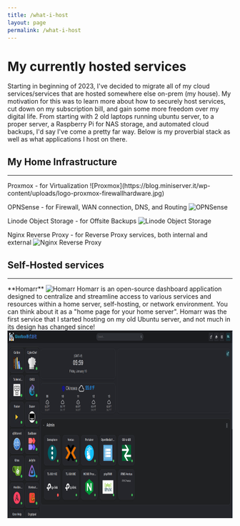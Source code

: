 ```yaml
---
title: /what-i-host
layout: page
permalink: /what-i-host
---
```


# My currently hosted services
Starting in beginning of 2023, I've decided to migrate all of my cloud services/services that are hosted somewhere else on-prem (my house). My motivation for this was to learn more about how to securely host services, cut down on my subscription bill, and gain some more freedom over my digital life. From starting with 2 old laptops running ubuntu server, to a proper server, a Raspberry Pi for NAS storage, and automated cloud backups, I'd say I've come a pretty far way. Below is my proverbial stack as well as what applications I host on there.
<br />

## My Home Infrastructure
<hr />
Proxmox - for Virtualization
![Proxmox](https://blog.miniserver.it/wp-content/uploads/logo-proxmox-firewallhardware.jpg)
<br />

OPNSense - for Firewall, WAN connection, DNS, and Routing
![OPNSense](https://www.bsmithio.com/post/opnsense-dashboard/opnsense-logo.png)
<br />

Linode Object Storage - for Offsite Backups
<img src="https://www.linode.com/wp-content/uploads/2019/06/linode-splash-object-storage-scale-data.svg" Alt="Linode Object Storage" width="200" height="200" />
<br />

Nginx Reverse Proxy - for Reverse Proxy services, both internal and external
![Nginx Reverse Proxy](https://i0.wp.com/easycode.page/wp-content/uploads/2021/09/download.jpeg?fit=192%2C192&ssl=1)
<br />

## Self-Hosted services
<hr />
**Homarr**
<img src="https://external-content.duckduckgo.com/iu/?u=https%3A%2F%2Fdevcarotte.fr%2Fimgs%2Flogo%2Flogo.png&f=1&nofb=1&ipt=bf61c8e40ad24ce086103b1ed60095bf7b51afeb23d9ef63b3e2b5f54b87b183&ipo=images" Alt="Homarr" width="200" height="150" />
Homarr is an open-source dashboard application designed to centralize and streamline access to various services and resources within a home server, self-hosting, or network environment. You can think about it as a "home page for your home server". 
Homarr was the first service that I started hosting on my old Ubuntu server, and not much in its design has changed since!
<img src="/assets/homarr-dashboard.png" Alt="My Homarr Dashbaord" width="900" height="420" />
<br />
